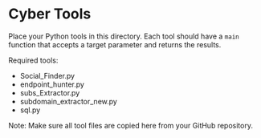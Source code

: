 
# Cyber Tools

Place your Python tools in this directory. Each tool should have a `main` function that accepts a target parameter and returns the results.

Required tools:
- Social_Finder.py
- endpoint_hunter.py
- subs_Extractor.py
- subdomain_extractor_new.py
- sql.py

Note: Make sure all tool files are copied here from your GitHub repository.
